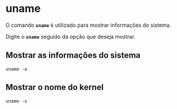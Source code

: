 # uname

O comando __`uname`__ é utilizado para mostrar informações do sistema.

Digite o __`uname`__ seguido da opção que deseja mostrar.

## Mostrar as informações do sistema

```
uname -a
```

## Mostrar o nome do kernel

```
uname -s
```